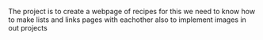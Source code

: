 
The project is to create a webpage of recipes 
for this we need to know how to make lists and links pages with eachother
also to implement images in out projects 

